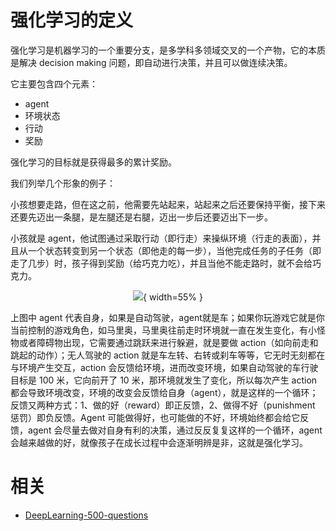 # 强化学习的定义

强化学习是机器学习的一个重要分支，是多学科多领域交叉的一个产物，它的本质是解决 decision making 问题，即自动进行决策，并且可以做连续决策。

它主要包含四个元素：

- agent
- 环境状态
- 行动
- 奖励

强化学习的目标就是获得最多的累计奖励。

我们列举几个形象的例子：

小孩想要走路，但在这之前，他需要先站起来，站起来之后还要保持平衡，接下来还要先迈出一条腿，是左腿还是右腿，迈出一步后还要迈出下一步。

小孩就是 agent，他试图通过采取行动（即行走）来操纵环境（行走的表面），并且从一个状态转变到另一个状态（即他走的每一步），当他完成任务的子任务（即走了几步）时，孩子得到奖励（给巧克力吃），并且当他不能走路时，就不会给巧克力。

<center>

![](http://images.iterate.site/blog/image/20190722/QTqWC1RGaveC.png?imageslim){ width=55% }

</center>


上图中 agent 代表自身，如果是自动驾驶，agent就是车；如果你玩游戏它就是你当前控制的游戏角色，如马里奥，马里奥往前走时环境就一直在发生变化，有小怪物或者障碍物出现，它需要通过跳跃来进行躲避，就是要做 action（如向前走和跳起的动作）；无人驾驶的 action 就是车左转、右转或刹车等等，它无时无刻都在与环境产生交互，action 会反馈给环境，进而改变环境，如果自动驾驶的车行驶目标是 100 米，它向前开了 10 米，那环境就发生了变化，所以每次产生 action 都会导致环境改变，环境的改变会反馈给自身（agent），就是这样的一个循环；反馈又两种方式：1、做的好（reward）即正反馈，2、做得不好（punishment 惩罚）即负反馈。Agent 可能做得好，也可能做的不好，环境始终都会给它反馈，agent 会尽量去做对自身有利的决策，通过反反复复这样的一个循环，agent 会越来越做的好，就像孩子在成长过程中会逐渐明辨是非，这就是强化学习。





# 相关

- [DeepLearning-500-questions](https://github.com/scutan90/DeepLearning-500-questions)
